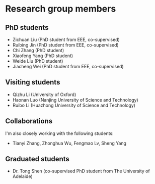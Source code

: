 
# Research group members

## PhD students
- Zichuan Liu (PhD student from EEE, co-supervised)
- Ruibing Jin (PhD student from EEE, co-supervised)
- Chi Zhang (PhD student)
- Xiaofeng Yang (PhD student)
- Weide Liu (PhD student)
- Jiacheng Wei (PhD student from EEE, co-supervised)

## Visiting students
- Qizhu Li (University of Oxford)
- Haonan Luo (Nanjing University of Science and Technology)
- Ruibo Li (Huazhong University of Science and Technology)

## Collaborations
I'm also closely working with the following students:  
- Tianyi Zhang, Zhonghua Wu, Fengmao Lv, Sheng Yang

## Graduated students
- Dr. Tong Shen (co-supervised PhD student from The University of Adelaide)
